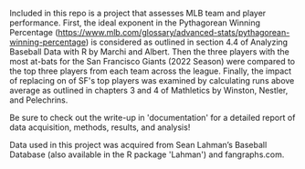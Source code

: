 Included in this repo is a project that assesses MLB team and player performance. First, the ideal exponent in the Pythagorean Winning Percentage (https://www.mlb.com/glossary/advanced-stats/pythagorean-winning-percentage) is considered as outlined in section 4.4 of Analyzing Baseball Data with R by Marchi and Albert. Then the three players with the most at-bats for the San Francisco Giants (2022 Season) were compared to the top three players from each team across the league. Finally, the impact of replacing on of SF's top players was examined by calculating runs above average as outlined in chapters 3 and 4 of Mathletics by Winston, Nestler, and Pelechrins.

Be sure to check out the write-up in 'documentation' for a detailed report of data acquisition, methods, results, and analysis!

Data used in this project was acquired from Sean Lahman’s Baseball Database (also available in the R package 'Lahman') and fangraphs.com. 
